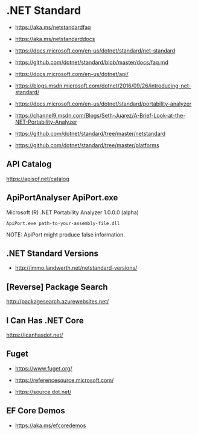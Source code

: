 # .NET Standard

*   https://aka.ms/netstandardfaq

*   https://aka.ms/netstandarddocs

*   https://docs.microsoft.com/en-us/dotnet/standard/net-standard

*   https://github.com/dotnet/standard/blob/master/docs/faq.md

*   https://docs.microsoft.com/en-us/dotnet/api/

*   https://blogs.msdn.microsoft.com/dotnet/2016/09/26/introducing-net-standard/

*   https://docs.microsoft.com/en-us/dotnet/standard/portability-analyzer

*   https://channel9.msdn.com/Blogs/Seth-Juarez/A-Brief-Look-at-the-NET-Portability-Analyzer

*   https://github.com/dotnet/standard/tree/master/netstandard

*   https://github.com/dotnet/standard/tree/master/platforms

## API Catalog

https://apisof.net/catalog


## ApiPortAnalyser ApiPort.exe

Microsoft (R) .NET Portability Analyzer 1.0.0.0 (alpha)

    ApiPort.exe path-to-your-assembly-file.dll


NOTE: ApiPort might produce false information.


## .NET Standard Versions

*   http://immo.landwerth.net/netstandard-versions/


## [Reverse] Package Search

http://packagesearch.azurewebsites.net/


## I Can Has .NET Core

https://icanhasdot.net/


## Fuget

*   https://www.fuget.org/

*   https://referencesource.microsoft.com/

*   https://source.dot.net/


## EF Core Demos

*   https://aka.ms/efcoredemos




